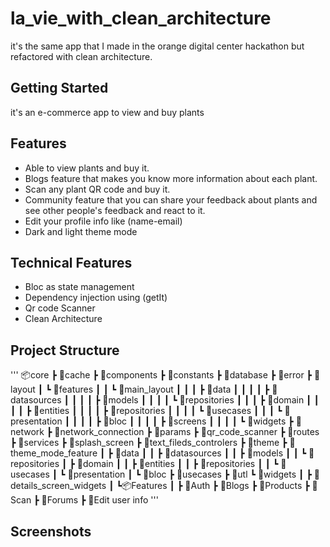 # la_vie_with_clean_architecture

it's the same app that I made in the orange digital center hackathon but refactored with clean architecture.

## Getting Started
it's an e-commerce app to view and buy plants
## Features
- Able to view plants and buy it.
- Blogs feature that makes you know more information about each plant.
- Scan any plant QR code and buy it.
- Community feature that you can share your feedback about plants and see other people's feedback and react to it.
- Edit your profile info like (name-email)
- Dark and light theme mode

## Technical Features
- Bloc as state management
- Dependency injection using (getIt)
- Qr code Scanner
- Clean Architecture

## Project Structure
'''
📦core
 ┣ 📂cache
 ┣ 📂components 
 ┣ 📂constants
 ┣ 📂database
 ┣ 📂error
 ┣ 📂layout
 ┃ ┗ 📂features
 ┃ ┃ ┗ 📂main_layout
 ┃ ┃ ┃ ┣ 📂data
 ┃ ┃ ┃ ┃ ┣ 📂datasources
 ┃ ┃ ┃ ┃ ┣ 📂models
 ┃ ┃ ┃ ┃ ┗ 📂repositories
 ┃ ┃ ┃ ┣ 📂domain
 ┃ ┃ ┃ ┃ ┣ 📂entities
 ┃ ┃ ┃ ┃ ┣ 📂repositories
 ┃ ┃ ┃ ┃ ┗ 📂usecases
 ┃ ┃ ┃ ┗ 📂presentation
 ┃ ┃ ┃ ┃ ┣ 📂bloc
 ┃ ┃ ┃ ┃ ┣ 📂screens
 ┃ ┃ ┃ ┃ ┗ 📂widgets
 ┣ 📂network
 ┣ 📂network_connection
 ┣ 📂params
 ┣ 📂qr_code_scanner
 ┣ 📂routes
 ┣ 📂services
 ┣ 📂splash_screen
 ┣ 📂text_fileds_controlers
 ┣ 📂theme
 ┣ 📂theme_mode_feature
 ┃ ┣ 📂data
 ┃ ┃ ┣ 📂datasources
 ┃ ┃ ┣ 📂models
 ┃ ┃ ┗ 📂repositories
 ┃ ┣ 📂domain
 ┃ ┃ ┣ 📂entities
 ┃ ┃ ┣ 📂repositories
 ┃ ┃ ┗ 📂usecases
 ┃ ┗ 📂presentation
 ┃   ┗ 📂bloc
 ┣ 📂usecases
 ┣ 📂utl
 ┗ 📂widgets
 ┃ ┣ 📂details_screen_widgets
 ┃ 
 ┗📦Features
   ┃ 
   ┣ 📂Auth
   ┣ 📂Blogs
   ┣ 📂Products
   ┣ 📂Scan
   ┣ 📂Forums
   ┣ 📂Edit user info
   '''

## Screenshots
 
